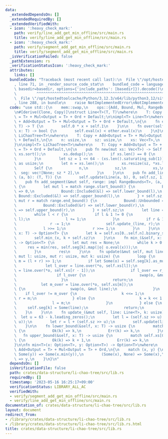 ```yaml
---
data:
  _extendedDependsOn: []
  _extendedRequiredBy: []
  _extendedVerifiedWith:
  - icon: ':heavy_check_mark:'
    path: verify/line_add_get_min_offline/src/main.rs
    title: verify/line_add_get_min_offline/src/main.rs
  - icon: ':heavy_check_mark:'
    path: verify/segment_add_get_min_offline/src/main.rs
    title: verify/segment_add_get_min_offline/src/main.rs
  _isVerificationFailed: false
  _pathExtension: rs
  _verificationStatusIcon: ':heavy_check_mark:'
  attributes:
    links: []
  bundledCode: "Traceback (most recent call last):\n  File \"/opt/hostedtoolcache/Python/3.12.3/x64/lib/python3.12/site-packages/onlinejudge_verify/documentation/build.py\"\
    , line 71, in _render_source_code_stat\n    bundled_code = language.bundle(stat.path,\
    \ basedir=basedir, options={'include_paths': [basedir]}).decode()\n          \
    \         ^^^^^^^^^^^^^^^^^^^^^^^^^^^^^^^^^^^^^^^^^^^^^^^^^^^^^^^^^^^^^^^^^^^^^^^^^^^^^^^^^\n\
    \  File \"/opt/hostedtoolcache/Python/3.12.3/x64/lib/python3.12/site-packages/onlinejudge_verify/languages/rust.py\"\
    , line 288, in bundle\n    raise NotImplementedError\nNotImplementedError\n"
  code: "use std::{\n    mem::swap,\n    ops::{Add, Bound, Mul, RangeBounds},\n};\n\
    \n#[derive(Clone, Copy)]\nstruct Line<T>(T, T)\nwhere\n    T: Copy + Add<Output\
    \ = T> + Mul<Output = T> + Ord + Default;\n\nimpl<T> Line<T>\nwhere\n    T: Copy\
    \ + Add<Output = T> + Mul<Output = T> + Ord + Default,\n{\n    fn eval(self, x:\
    \ T) -> T {\n        self.0 * x + self.1\n    }\n\n    fn over(self, other: Self,\
    \ x: T) -> bool {\n        self.eval(x) < other.eval(x)\n    }\n}\n\npub struct\
    \ LiChaoTree<T>\nwhere\n    T: Copy + Add<Output = T> + Mul<Output = T> + Ord\
    \ + Default,\n{\n    n: usize,\n    sz: usize,\n    xs: Vec<T>,\n    seg: Vec<Option<Line<T>>>,\n\
    }\n\nimpl<T> LiChaoTree<T>\nwhere\n    T: Copy + Add<Output = T> + Mul<Output\
    \ = T> + Ord + Default,\n{\n    pub fn new(mut xs: Vec<T>) -> Self {\n       \
    \ xs.sort();\n        xs.dedup();\n        if xs.len() == 0 {\n            xs.push(Default::default());\n\
    \        }\n        let sz = 1 << 64 - (xs.len().saturating_sub(1)).leading_zeros()\
    \ as usize;\n        let n = xs.len();\n        xs.resize(sz, *xs.last().unwrap());\n\
    \        Self {\n            n,\n            sz,\n            xs,\n          \
    \  seg: vec![None; sz * 2],\n        }\n    }\n\n    pub fn add_line(&mut self,\
    \ (a, b): (T, T)) {\n        self.update(Line(a, b), 0, self.sz, 1);\n    }\n\n\
    \    pub fn add_segment(&mut self, range: impl RangeBounds<T>, (a, b): (T, T))\
    \ {\n        let mut l = match range.start_bound() {\n            Bound::Unbounded\
    \ => 0,\n            Bound::Included(&l) => self.lower_bound(l),\n           \
    \ Bound::Excluded(&l) => self.upper_bound(l),\n        } + self.sz;\n        let\
    \ mut r = match range.end_bound() {\n            Bound::Unbounded => self.n,\n\
    \            Bound::Excluded(&r) => self.lower_bound(r),\n            Bound::Included(&r)\
    \ => self.upper_bound(r),\n        } + self.sz;\n        let line = Line(a, b);\n\
    \        while l < r {\n            if l & 1 != 0 {\n                self.update_(line,\
    \ l);\n                l += 1;\n            }\n            if r & 1 != 0 {\n \
    \               r -= 1;\n                self.update_(line, r);\n            }\n\
    \            l >>= 1;\n            r >>= 1;\n        }\n    }\n\n    pub fn min(&self,\
    \ x: T) -> Option<T> {\n        let k = self.xs[0..self.n].binary_search(&x).unwrap();\n\
    \        self.min_(x, k + self.sz)\n    }\n\n    fn min_(&self, x: T, mut k: usize)\
    \ -> Option<T> {\n        let mut res = None;\n        while k > 0 {\n       \
    \     res = min(res, self.seg[k].map(|o| o.eval(x)));\n            k >>= 1;\n\
    \        }\n        res\n    }\n\n    fn update(&mut self, mut line: Line<T>,\
    \ mut l: usize, mut r: usize, mut k: usize) {\n        loop {\n            let\
    \ m = (l + r) >> 1;\n            if let Some(o) = self.seg[k].as_mut() {\n   \
    \             let l_over = line.over(*o, self.xs[l]);\n                let r_over\
    \ = line.over(*o, self.xs[r - 1]);\n                if l_over == r_over {\n  \
    \                  if l_over {\n                        swap(o, &mut line);\n\
    \                    }\n                    return;\n                }\n     \
    \           let m_over = line.over(*o, self.xs[m]);\n                if m_over\
    \ {\n                    swap(o, &mut line);\n                }\n            \
    \    if l_over != m_over {\n                    k <<= 1;\n                   \
    \ r = m;\n                } else {\n                    k = k << 1 | 1;\n    \
    \                l = m;\n                }\n            } else {\n           \
    \     self.seg[k] = Some(line);\n                return;\n            }\n    \
    \    }\n    }\n\n    fn update_(&mut self, line: Line<T>, k: usize) {\n      \
    \  let u = 63 - k.leading_zeros();\n        let l = (self.sz >> u) * (k - (1 <<\
    \ u));\n        let r = l + (self.sz >> u);\n        self.update(line, l, r, k);\n\
    \    }\n\n    fn lower_bound(&self, x: T) -> usize {\n        match self.xs[0..self.n].binary_search(&x)\
    \ {\n            Ok(k) => k,\n            Err(k) => k,\n        }\n    }\n\n \
    \   fn upper_bound(&self, x: T) -> usize {\n        match self.xs[0..self.n].binary_search(&x)\
    \ {\n            Ok(k) => k + 1,\n            Err(k) => k,\n        }\n    }\n\
    }\n\nfn min<T>(x: Option<T>, y: Option<T>) -> Option<T>\nwhere\n    T: Copy +\
    \ Add<Output = T> + Mul<Output = T> + Ord,\n{\n    match (x, y) {\n        (Some(x),\
    \ Some(y)) => Some(x.min(y)),\n        (Some(x), None) => Some(x),\n        _\
    \ => y,\n    }\n}\n"
  dependsOn: []
  isVerificationFile: false
  path: crates/data-structure/li-chao-tree/src/lib.rs
  requiredBy: []
  timestamp: '2023-05-16 16:25:17+09:00'
  verificationStatus: LIBRARY_ALL_AC
  verifiedWith:
  - verify/segment_add_get_min_offline/src/main.rs
  - verify/line_add_get_min_offline/src/main.rs
documentation_of: crates/data-structure/li-chao-tree/src/lib.rs
layout: document
redirect_from:
- /library/crates/data-structure/li-chao-tree/src/lib.rs
- /library/crates/data-structure/li-chao-tree/src/lib.rs.html
title: crates/data-structure/li-chao-tree/src/lib.rs
---
```

